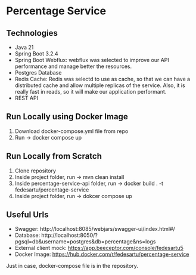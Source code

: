 # Percentage Service
## Technologies
- Java 21
- Spring Boot 3.2.4
- Spring Boot Webflux: webflux was selected to improve our API performance and manage better the resources.
- Postgres Database
- Redis Cache: Redis was selectd to use as cache, so that we can have a distributed cache and allow multiple replicas of the service. Also, it is really fast in reads, so it will make our application performant.
- REST API

## Run Locally using Docker Image
1. Download docker-compose.yml file from repo
2. Run -> docker compose up

## Run Locally from Scratch
1. Clone repository
2. Inside project folder, run -> mvn clean install
3. Inside percentage-service-api folder, run -> docker build . -t fedesartu/percentage-service
4. Inside project folder, run -> dokcer compose up

## Useful Urls
- Swagger: http://localhost:8085/webjars/swagger-ui/index.html#/
- Database: http://localhost:8050/?pgsql=db&username=postgres&db=percentage&ns=logs
- External client mock: https://app.beeceptor.com/console/fedesartu5
- Docker Image: https://hub.docker.com/r/fedesartu/percentage-service

Just in case, docker-compose file is in the repository.
